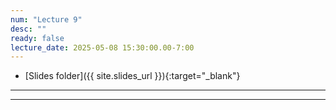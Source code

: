 ```yaml
---
num: "Lecture 9"
desc: ""
ready: false
lecture_date: 2025-05-08 15:30:00.00-7:00
---
```


* [Slides folder]({{ site.slides_url }}){:target="_blank"}

---

---
